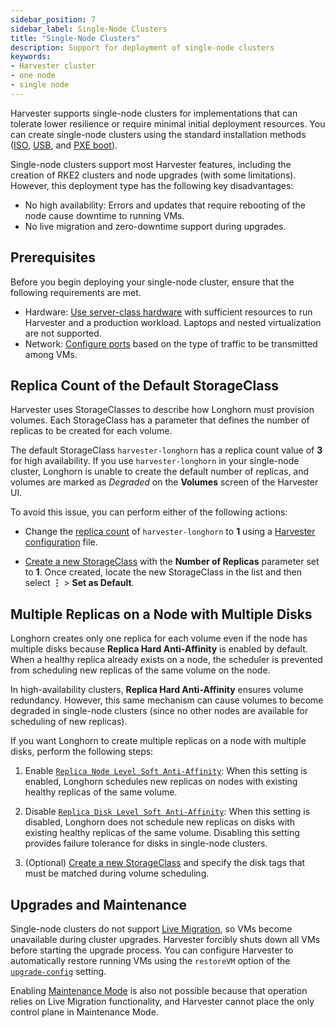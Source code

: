 ```yaml
---
sidebar_position: 7
sidebar_label: Single-Node Clusters
title: "Single-Node Clusters"
description: Support for deployment of single-node clusters
keywords:
- Harvester cluster
- one node
- single node
---
```


<head>
  <link rel="canonical" href="https://docs.harvesterhci.io/v1.5/advanced/singlenodeclusters"/>
</head>

Harvester supports single-node clusters for implementations that can tolerate lower resilience or require minimal initial deployment resources. You can create single-node clusters using the standard installation methods ([ISO](../install/iso-install.md), [USB](../install/usb-install.md), and [PXE boot](../install/pxe-boot-install.md)).

Single-node clusters support most Harvester features, including the creation of RKE2 clusters and node upgrades (with some limitations). However, this deployment type has the following key disadvantages:

- No high availability: Errors and updates that require rebooting of the node cause downtime to running VMs.
- No live migration and zero-downtime support during upgrades.

## Prerequisites

Before you begin deploying your single-node cluster, ensure that the following requirements are met.

- Hardware: [Use server-class hardware](../install/requirements.md#hardware-requirements) with sufficient resources to run Harvester and a production workload. Laptops and nested virtualization are not supported.
- Network: [Configure ports](../install/requirements.md#port-requirements-for-harvester-nodes) based on the type of traffic to be transmitted among VMs.

## Replica Count of the Default StorageClass 

Harvester uses StorageClasses to describe how Longhorn must provision volumes. Each StorageClass has a parameter that defines the number of replicas to be created for each volume. 

The default StorageClass `harvester-longhorn` has a replica count value of **3** for high availability. If you use `harvester-longhorn` in your single-node cluster, Longhorn is unable to create the default number of replicas, and volumes are marked as *Degraded* on the **Volumes** screen of the Harvester UI. 

To avoid this issue, you can perform either of the following actions: 

- Change the [replica count](../install/harvester-configuration.md#installharvesterstorage_classreplica_count) of `harvester-longhorn` to **1** using a [Harvester configuration](../install/harvester-configuration.md) file. 

- [Create a new StorageClass](../advanced/storageclass.md#creating-a-storageclass) with the **Number of Replicas** parameter set to **1**. Once created, locate the new StorageClass in the list and then select **⋮** > **Set as Default**. 

## Multiple Replicas on a Node with Multiple Disks 

Longhorn creates only one replica for each volume even if the node has multiple disks because **Replica Hard Anti-Affinity** is enabled by default. When a healthy replica already exists on a node, the scheduler is prevented from scheduling new replicas of the same volume on the node.

In high-availability clusters, **Replica Hard Anti-Affinity** ensures volume redundancy. However, this same mechanism can cause volumes to become degraded in single-node clusters (since no other nodes are available for scheduling of new replicas).

If you want Longhorn to create multiple replicas on a node with multiple disks, perform the following steps: 

1. Enable [`Replica Node Level Soft Anti-Affinity`](https://longhorn.io/docs/1.7.0/references/settings/#replica-node-level-soft-anti-affinity): When this setting is enabled, Longhorn schedules new replicas on nodes with existing healthy replicas of the same volume.

1. Disable [`Replica Disk Level Soft Anti-Affinity`](https://longhorn.io/docs/1.7.0/references/settings/#replica-disk-level-soft-anti-affinity): When this setting is disabled, Longhorn does not schedule new replicas on disks with existing healthy replicas of the same volume. Disabling this setting provides failure tolerance for disks in single-node clusters.

1. (Optional) [Create a new StorageClass](../advanced/storageclass.md#creating-a-storageclass) and specify the disk tags that must be matched during volume scheduling.

## Upgrades and Maintenance

Single-node clusters do not support [Live Migration](../vm/live-migration.md), so VMs become unavailable during cluster upgrades. Harvester forcibly shuts down all VMs before starting the upgrade process. You can configure Harvester to automatically restore running VMs using the `restoreVM` option of the [`upgrade-config`](./settings.md#upgrade-config) setting.

Enabling [Maintenance Mode](../host/host.md#node-maintenance) is also not possible because that operation relies on Live Migration functionality, and Harvester cannot place the only control plane in Maintenance Mode.
